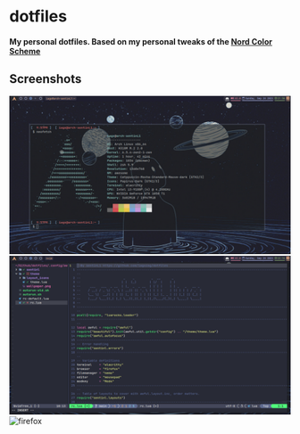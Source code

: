 # dotfiles
#### My personal dotfiles. Based on my personal tweaks of the [Nord Color Scheme](https://www.nordtheme.com/docs/colors-and-palettes)

## Screenshots
![simple bg](screenshots/print1.png)
![nvim](screenshots/print2.png)
![firefox](https://github.com/iagozag/dotfiles/assets/56051881/dfb59912-2189-4ae9-ad64-6b7b8fff71e6)

